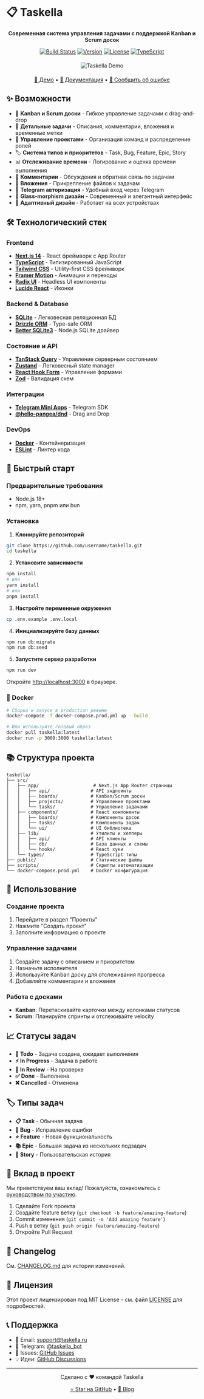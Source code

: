 # 📋 Taskella

<div align="center">

**Современная система управления задачами с поддержкой Kanban и Scrum досок**

[![Build Status](https://img.shields.io/badge/build-passing-brightgreen.svg)](https://github.com/username/taskella)
[![Version](https://img.shields.io/badge/version-0.1.0-blue.svg)](https://github.com/username/taskella)
[![License](https://img.shields.io/badge/license-MIT-green.svg)](LICENSE)
[![TypeScript](https://img.shields.io/badge/TypeScript-007ACC?logo=typescript&logoColor=white)](https://typescriptlang.org)

<!-- 🎬 Место для GIF демонстрации приложения -->
<div style="margin: 20px 0;">
  <img src="https://via.placeholder.com/800x400/2D3748/FFFFFF?text=🎬+Demo+GIF+%E2%80%A2+Drag+%26+Drop+Task+Management" alt="Taskella Demo" />
</div>

[🚀 Демо](https://taskella-demo.vercel.app) • [📖 Документация](https://docs.taskella.app) • [🐛 Сообщить об ошибке](https://github.com/username/taskella/issues)

</div>

## ✨ Возможности

- 🎯 **Kanban и Scrum доски** - Гибкое управление задачами с drag-and-drop
- 📝 **Детальные задачи** - Описания, комментарии, вложения и временные метки
- 👥 **Управление проектами** - Организация команд и распределение ролей  
- 🏷️ **Система типов и приоритетов** - Task, Bug, Feature, Epic, Story
- 📊 **Отслеживание времени** - Логирование и оценка времени выполнения
- 💬 **Комментарии** - Обсуждения и обратная связь по задачам
- 📎 **Вложения** - Прикрепление файлов к задачам
- 🔐 **Telegram авторизация** - Удобный вход через Telegram
- 🎨 **Glass-morphism дизайн** - Современный и элегантный интерфейс
- 📱 **Адаптивный дизайн** - Работает на всех устройствах

## 🛠️ Технологический стек

### Frontend
- **[Next.js 14](https://nextjs.org)** - React фреймворк с App Router
- **[TypeScript](https://typescriptlang.org)** - Типизированный JavaScript
- **[Tailwind CSS](https://tailwindcss.com)** - Utility-first CSS фреймворк
- **[Framer Motion](https://framer.com/motion)** - Анимации и переходы
- **[Radix UI](https://radix-ui.com)** - Headless UI компоненты
- **[Lucide React](https://lucide.dev)** - Иконки

### Backend & Database  
- **[SQLite](https://sqlite.org)** - Легковесная реляционная БД
- **[Drizzle ORM](https://orm.drizzle.team)** - Type-safe ORM
- **[Better SQLite3](https://github.com/WiseLibs/better-sqlite3)** - Node.js SQLite драйвер

### Состояние и API
- **[TanStack Query](https://tanstack.com/query)** - Управление серверным состоянием
- **[Zustand](https://zustand-demo.pmnd.rs)** - Легковесный state manager
- **[React Hook Form](https://react-hook-form.com)** - Управление формами
- **[Zod](https://zod.dev)** - Валидация схем

### Интеграции
- **[Telegram Mini Apps](https://core.telegram.org/bots/webapps)** - Telegram SDK
- **[@hello-pangea/dnd](https://github.com/hello-pangea/dnd)** - Drag and Drop

### DevOps
- **[Docker](https://docker.com)** - Контейнеризация
- **[ESLint](https://eslint.org)** - Линтер кода

## 🚀 Быстрый старт

### Предварительные требования

- Node.js 18+ 
- npm, yarn, pnpm или bun

### Установка

1. **Клонируйте репозиторий**
```bash
git clone https://github.com/username/taskella.git
cd taskella
```

2. **Установите зависимости**
```bash
npm install
# или
yarn install
# или
pnpm install
```

3. **Настройте переменные окружения**
```bash
cp .env.example .env.local
```

4. **Инициализируйте базу данных**
```bash
npm run db:migrate
npm run db:seed
```

5. **Запустите сервер разработки**
```bash
npm run dev
```

Откройте [http://localhost:3000](http://localhost:3000) в браузере.

### 🐳 Docker

```bash
# Сборка и запуск в production режиме
docker-compose -f docker-compose.prod.yml up --build

# Или используйте готовый образ
docker pull taskella:latest
docker run -p 3000:3000 taskella:latest
```

## 📚 Структура проекта

```
taskella/
├── src/
│   ├── app/                    # Next.js App Router страницы
│   │   ├── api/               # API эндпоинты
│   │   ├── boards/            # Kanban/Scrum доски
│   │   ├── projects/          # Управление проектами
│   │   └── tasks/             # Управление задачами
│   ├── components/            # React компоненты
│   │   ├── boards/            # Компоненты досок
│   │   ├── tasks/             # Компоненты задач
│   │   └── ui/                # UI библиотека
│   ├── lib/                   # Утилиты и хелперы
│   │   ├── api/               # API клиенты
│   │   ├── db/                # База данных и схемы
│   │   └── hooks/             # React хуки
│   └── types/                 # TypeScript типы
├── public/                    # Статические файлы
├── scripts/                   # Скрипты автоматизации
└── docker-compose.prod.yml    # Docker конфигурация
```

## 🎯 Использование

### Создание проекта
1. Перейдите в раздел "Проекты"
2. Нажмите "Создать проект"
3. Заполните информацию о проекте

### Управление задачами
1. Создайте задачу с описанием и приоритетом
2. Назначьте исполнителя
3. Используйте Kanban доску для отслеживания прогресса
4. Добавляйте комментарии и вложения

### Работа с досками
- **Kanban**: Перетаскивайте карточки между колонками статусов
- **Scrum**: Планируйте спринты и отслеживайте velocity

## 📈 Статусы задач

- **📝 Todo** - Задача создана, ожидает выполнения
- **⚡ In Progress** - Задача в работе
- **👀 In Review** - На проверке
- **✅ Done** - Выполнена
- **❌ Cancelled** - Отменена

## 🏷️ Типы задач

- **📋 Task** - Обычная задача
- **🐛 Bug** - Исправление ошибки  
- **⭐ Feature** - Новая функциональность
- **📚 Epic** - Большая задача из нескольких подзадач
- **📖 Story** - Пользовательская история

## 🤝 Вклад в проект

Мы приветствуем ваш вклад! Пожалуйста, ознакомьтесь с [руководством по участию](CONTRIBUTING.md).

1. Сделайте Fork проекта
2. Создайте feature ветку (`git checkout -b feature/amazing-feature`)
3. Commit изменения (`git commit -m 'Add amazing feature'`)
4. Push в ветку (`git push origin feature/amazing-feature`)
5. Откройте Pull Request

## 📝 Changelog

См. [CHANGELOG.md](CHANGELOG.md) для истории изменений.

## 📄 Лицензия

Этот проект лицензирован под MIT License - см. файл [LICENSE](LICENSE) для подробностей.

## 📞 Поддержка

- 📧 Email: support@taskella.ru
- 💬 Telegram: [@taskella_bot](https://t.me/taskella_bot)  
- 🐛 Issues: [GitHub Issues](https://github.com/gubernatorov/taskella/issues)
- 💡 Идеи: [GitHub Discussions](https://github.com/gubernatorov/taskella/discussions)

---

<div align="center">
  <p>Сделано с ❤️ командой Taskella</p>
  <p>
    <a href="https://github.com/gubernatorov/taskella">⭐ Star на GitHub</a> •
    <a href="https://taskella.app/blog">📝 Blog</a>
  </p>
</div>
